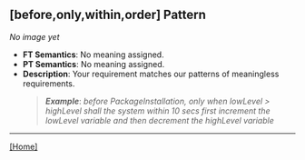## [before,only,within,order] Pattern
_No image yet_
 * **FT Semantics**: No meaning assigned.
 * **PT Semantics**: No meaning assigned.
 * **Description**: Your requirement matches our patterns of meaningless requirements.
   > **_Example_**: _before PackageInstallation, only when lowLevel > highLevel shall the system  within 10 secs first  increment the lowLevel variable and then  decrement the highLevel variable_   
***
[[Home]](../semantics.md)